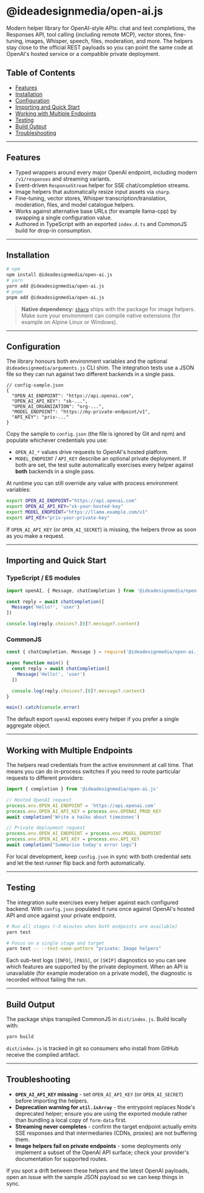 # @ideadesignmedia/open-ai.js

Modern helper library for OpenAI-style APIs: chat and text completions, the Responses API, tool calling (including remote MCP), vector stores, fine-tuning, images, Whisper, speech, files, moderation, and more. The helpers stay close to the official REST payloads so you can point the same code at OpenAI's hosted service or a compatible private deployment.

## Table of Contents
- [Features](#features)
- [Installation](#installation)
- [Configuration](#configuration)
- [Importing and Quick Start](#importing-and-quick-start)
- [Working with Multiple Endpoints](#working-with-multiple-endpoints)
- [Testing](#testing)
- [Build Output](#build-output)
- [Troubleshooting](#troubleshooting)

---

## Features
- Typed wrappers around every major OpenAI endpoint, including modern `/v1/responses` and streaming variants.
- Event-driven `ResponseStream` helper for SSE chat/completion streams.
- Image helpers that automatically resize input assets via `sharp`.
- Fine-tuning, vector stores, Whisper transcription/translation, moderation, files, and model catalogue helpers.
- Works against alternative base URLs (for example llama-cpp) by swapping a single configuration value.
- Authored in TypeScript with an exported `index.d.ts` and CommonJS build for drop-in consumption.

---

## Installation

```bash
# npm
npm install @ideadesignmedia/open-ai.js
# yarn
yarn add @ideadesignmedia/open-ai.js
# pnpm
pnpm add @ideadesignmedia/open-ai.js
```

> **Native dependency:** [`sharp`](https://sharp.pixelplumbing.com/) ships with the package for image helpers. Make sure your environment can compile native extensions (for example on Alpine Linux or Windows).

---

## Configuration

The library honours both environment variables and the optional `@ideadesignmedia/arguments.js` CLI shim. The integration tests use a JSON file so they can run against two different backends in a single pass.

```jsonc
// config-sample.json
{
  "OPEN_AI_ENDPOINT": "https://api.openai.com",
  "OPEN_AI_API_KEY": "sk-...",
  "OPEN_AI_ORGANIZATION": "org-...",
  "MODEL_ENDPOINT": "https://my-private-endpoint/v1",
  "API_KEY": "priv-..."
}
```

Copy the sample to `config.json` (the file is ignored by Git and npm) and populate whichever credentials you use:

- `OPEN_AI_*` values drive requests to OpenAI's hosted platform.
- `MODEL_ENDPOINT` / `API_KEY` describe an optional private deployment. If both are set, the test suite automatically exercises every helper against **both** backends in a single pass.

At runtime you can still override any value with process environment variables:

```bash
export OPEN_AI_ENDPOINT="https://api.openai.com"
export OPEN_AI_API_KEY="sk-your-hosted-key"
export MODEL_ENDPOINT="https://llama.example.com/v1"
export API_KEY="priv-your-private-key"
```

If `OPEN_AI_API_KEY` (or `OPEN_AI_SECRET`) is missing, the helpers throw as soon as you make a request.

---

## Importing and Quick Start

### TypeScript / ES modules

```ts
import openAI, { Message, chatCompletion } from '@ideadesignmedia/open-ai.js'

const reply = await chatCompletion([
  Message('Hello!', 'user')
])

console.log(reply.choices?.[0]?.message?.content)
```

### CommonJS

```js
const { chatCompletion, Message } = require('@ideadesignmedia/open-ai.js')

async function main() {
  const reply = await chatCompletion([
    Message('Hello!', 'user')
  ])

  console.log(reply.choices?.[0]?.message?.content)
}

main().catch(console.error)
```

The default export `openAI` exposes every helper if you prefer a single aggregate object.

---

## Working with Multiple Endpoints

The helpers read credentials from the active environment at call time. That means you can do in-process switches if you need to route particular requests to different providers:

```ts
import { completion } from '@ideadesignmedia/open-ai.js'

// Hosted OpenAI request
process.env.OPEN_AI_ENDPOINT = 'https://api.openai.com'
process.env.OPEN_AI_API_KEY = process.env.OPENAI_PROD_KEY
await completion('Write a haiku about timezones')

// Private deployment request
process.env.OPEN_AI_ENDPOINT = process.env.MODEL_ENDPOINT
process.env.OPEN_AI_API_KEY = process.env.API_KEY
await completion("Summarise today's error logs")
```

For local development, keep `config.json` in sync with both credential sets and let the test runner flip back and forth automatically.

---

## Testing

The integration suite exercises every helper against each configured backend. With `config.json` populated it runs once against OpenAI's hosted API and once against your private endpoint.

```bash
# Run all stages (~3 minutes when both endpoints are available)
yarn test

# Focus on a single stage and target
yarn test -- --test-name-pattern "private: Image helpers"
```

Each sub-test logs `[INFO]`, `[PASS]`, or `[SKIP]` diagnostics so you can see which features are supported by the private deployment. When an API is unavailable (for example moderation on a private model), the diagnostic is recorded without failing the run.

---

## Build Output

The package ships transpiled CommonJS in `dist/index.js`. Build locally with:

```bash
yarn build
```

`dist/index.js` is tracked in git so consumers who install from GitHub receive the compiled artifact.

---

## Troubleshooting

- **`OPEN_AI_API_KEY` missing** - set `OPEN_AI_API_KEY` (or `OPEN_AI_SECRET`) before importing the helpers.
- **Deprecation warning for `util.isArray`** - the entrypoint replaces Node's deprecated helper; ensure you are using the exported module rather than bundling a local copy of `form-data` first.
- **Streaming never completes** - confirm the target endpoint actually emits SSE responses and that intermediaries (CDNs, proxies) are not buffering them.
- **Image helpers fail on private endpoints** - some deployments only implement a subset of the OpenAI API surface; check your provider's documentation for supported routes.

If you spot a drift between these helpers and the latest OpenAI payloads, open an issue with the sample JSON payload so we can keep things in sync.
